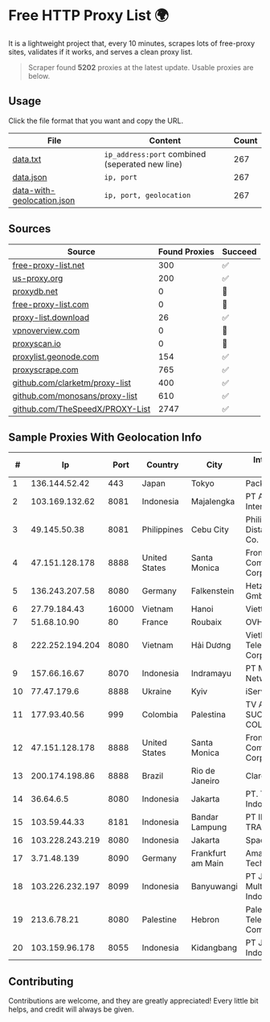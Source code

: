 
# Free HTTP Proxy List 🌍

It is a lightweight project that, every 10 minutes, scrapes lots of free-proxy sites, validates if it works, and serves a clean proxy list.


> Scraper found **5202** proxies at the latest update. Usable proxies are below.

## Usage

Click the file format that you want and copy the URL.


|File|Content|Count|
|----|-------|-----|
|[data.txt](https://raw.githubusercontent.com/themiralay/Proxy-List-World/master/data.txt)|`ip_address:port` combined (seperated new line)|267|
|[data.json](https://raw.githubusercontent.com/themiralay/Proxy-List-World/master/data.json)|`ip, port`|267|
|[data-with-geolocation.json](https://raw.githubusercontent.com/themiralay/Proxy-List-World/master/data-with-geolocation.json)|`ip, port, geolocation`|267|

## Sources

|Source|Found Proxies|Succeed|
|------|-------------|-------|
|[free-proxy-list.net](https://free-proxy-list.net)|300|✅|
|[us-proxy.org](https://www.us-proxy.org)|200|✅|
|[proxydb.net](http://proxydb.net)|0|🚫|
|[free-proxy-list.com](https://free-proxy-list.com/?page=&port=&type%5B%5D=http&type%5B%5D=https&up_time=0&search=Search)|0|🚫|
|[proxy-list.download](https://www.proxy-list.download/HTTP)|26|✅|
|[vpnoverview.com](https://vpnoverview.com/privacy/anonymous-browsing/free-proxy-servers)|0|🚫|
|[proxyscan.io](https://www.proxyscan.io)|0|🚫|
|[proxylist.geonode.com](https://proxylist.geonode.com/api/proxy-list?limit=300&page=1&sort_by=lastChecked&sort_type=desc&protocols=http,https)|154|✅|
|[proxyscrape.com](https://api.proxyscrape.com/v2/?request=displayproxies&protocol=http&timeout=10000&country=all&ssl=all&anonymity=all)|765|✅|
|[github.com/clarketm/proxy-list](https://raw.githubusercontent.com/clarketm/proxy-list/master/proxy-list-raw.txt)|400|✅|
|[github.com/monosans/proxy-list](https://raw.githubusercontent.com/monosans/proxy-list/main/proxies/http.txt)|610|✅|
|[github.com/TheSpeedX/PROXY-List](https://raw.githubusercontent.com/TheSpeedX/PROXY-List/master/http.txt)|2747|✅|


## Sample Proxies With Geolocation Info

|#|Ip|Port|Country|City|Internet Service Provider|
|-|--|----|-------|----|-------------------------|
|1|136.144.52.42|443|Japan|Tokyo|Packet Host, Inc.|
|2|103.169.132.62|8081|Indonesia|Majalengka|PT Alfa Omega Interkoneksi|
|3|49.145.50.38|8081|Philippines|Cebu City|Philippine Long Distance Telephone Co.|
|4|47.151.128.178|8888|United States|Santa Monica|Frontier Communications Corporation|
|5|136.243.207.58|8080|Germany|Falkenstein|Hetzner Online GmbH|
|6|27.79.184.43|16000|Vietnam|Hanoi|Viettel Corporation|
|7|51.68.10.90|80|France|Roubaix|OVH SAS|
|8|222.252.194.204|8080|Vietnam|Hải Dương|VietNam Post and Telecom Corporation|
|9|157.66.16.67|8070|Indonesia|Indramayu|PT Mitra Mandiri Network|
|10|77.47.179.6|8888|Ukraine|Kyiv|iServerHost LLC|
|11|177.93.40.56|999|Colombia|Palestina|TV AZTECA SUCURSAL COLOMBIA|
|12|47.151.128.178|8888|United States|Santa Monica|Frontier Communications Corporation|
|13|200.174.198.86|8888|Brazil|Rio de Janeiro|Claro S.A|
|14|36.64.6.5|8080|Indonesia|Jakarta|PT. Telekomunikasi Indonesia|
|15|103.59.44.33|8181|Indonesia|Bandar Lampung|PT INDONESIA TRANS NETWORK|
|16|103.228.243.219|8080|Indonesia|Jakarta|SpaceX Starlink|
|17|3.71.48.139|8090|Germany|Frankfurt am Main|Amazon Technologies Inc.|
|18|103.226.232.197|8099|Indonesia|Banyuwangi|PT Jaringan Multimedia Indonesia|
|19|213.6.78.21|8080|Palestine|Hebron|Palestine Telecommunications Company|
|20|103.159.96.178|8055|Indonesia|Kidangbang|PT Jinde Grup Indonesia|



## Contributing

Contributions are welcome, and they are greatly appreciated! Every
little bit helps, and credit will always be given.

